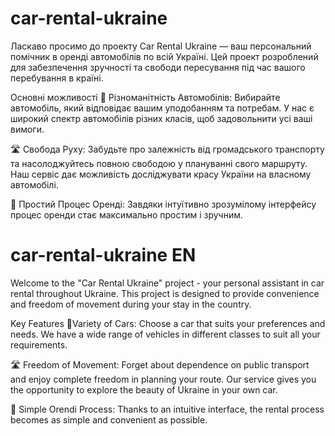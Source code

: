 # car-rental-ukraine

Ласкаво просимо до проекту Car Rental Ukraine — ваш персональний помічник в оренді автомобілів по всій Україні.
Цей проект розроблений для забезпечення зручності та свободи пересування під час вашого перебування в країні.

Основні можливості
🚗 Різноманітність Автомобілів: Вибирайте автомобіль, який відповідає вашим уподобанням та потребам.
У нас є широкий спектр автомобілів різних класів, щоб задовольнити усі ваші вимоги.

🛣️ Свобода Руху: Забудьте про залежність від громадського транспорту та насолоджуйтесь повною свободою у плануванні свого маршруту.
Наш сервіс дає можливість досліджувати красу України на власному автомобілі.

🤝 Простий Процес Оренді: Завдяки інтуїтивно зрозумілому інтерфейсу процес оренди стає максимально простим і зручним.

# car-rental-ukraine EN

Welcome to the "Car Rental Ukraine" project - your personal assistant in car rental throughout Ukraine. This project is designed to provide convenience and freedom of movement during your stay in the country.

Key Features
🚗Variety of Cars: Choose a car that suits your preferences and needs. We have a wide range of vehicles in different classes to suit all your requirements.

🛣️ Freedom of Movement: Forget about dependence on public transport and enjoy complete freedom in planning your route. Our service gives you the opportunity to explore the beauty of Ukraine in your own car.

🤝 Simple Orendi Process: Thanks to an intuitive interface, the rental process becomes as simple and convenient as possible.
